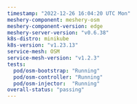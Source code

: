 ```yaml
---
timestamp: "2022-12-26 16:04:20 UTC Mon"
meshery-component: meshery-osm
meshery-component-version: edge
meshery-server-version: "v0.6.38"
k8s-distro: minikube
k8s-version: "v1.23.13"
service-mesh: OSM
service-mesh-version: "v1.2.3"
tests:
  pod/osm-bootstrap: "Running"
  pod/osm-controller: "Running"
  pod/osm-injector:  "Running"
overall-status: "passing"
---
```

